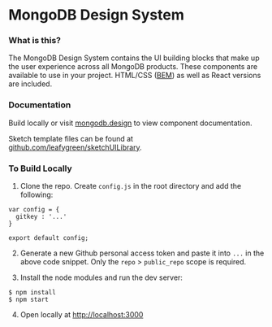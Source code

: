# MongoDB Design System

### What is this?

The MongoDB Design System contains the UI building blocks that make up the user experience across all MongoDB products. These components are available to use in your project. HTML/CSS ([BEM](https://en.bem.info/)) as well as React versions are included.


### Documentation

Build locally or visit [mongodb.design](http://mongodb.design/) to view component documentation.

Sketch template files can be found at [github.com/leafygreen/sketchUILibrary](https://github.com/leafygreen/sketchUILibrary).


### To Build Locally

1. Clone the repo. Create `config.js` in the root directory and add the following:

```
var config = {
  gitkey : '...'
}

export default config;
```

2. Generate a new Github personal access token and paste it into `...` in the above code snippet. Only the `repo` > `public_repo` scope is required.

3. Install the node modules and run the dev server:

```
$ npm install
$ npm start
```

4. Open locally at [http://localhost:3000](http://localhost:3000)

